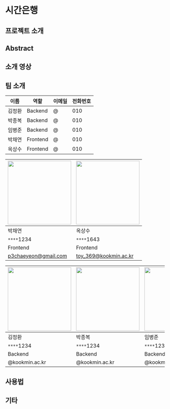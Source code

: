 # 시간은행

**프로젝트 소개**
---------------------


**Abstract**
---------------------


**소개 영상**
---------------------


**팀 소개**
---------------------

|이름|역할|이메일|전화번호|
|---|---|---|---|
|김정환|Backend|@|010|
|박종복|Backend|@|010|
|임병준|Backend|@|010|
|박채연|Frontend|@|010|
|옥상수|Frontend|@|010|

|<img width="200px" src="https://pbs.twimg.com/media/EA9UJBjU4AAdkCm?format=jpg&name=small"></img>|<img width="200px" src="https://pbs.twimg.com/media/EFHWmyXUEAASe0o.jpg"></img>|
|---|---|
|박채연|옥상수|
|`****`1234|`****`1643|
|Frontend|Frontend|
|p3chaeyeon@gmail.com|toy_369@kookmin.ac.kr|

|<img width="200px" src="https://pbs.twimg.com/media/EA9UJBjU4AAdkCm?format=jpg&name=small"></img>|<img width="200px" src="https://pbs.twimg.com/media/EA9UJBjU4AAdkCm?format=jpg&name=small"></img>|<img width="200px" src="https://pbs.twimg.com/media/EA9UJBjU4AAdkCm?format=jpg&name=small"></img>|
|---|---|---|
|김정환|박종복|임병준|
|`****`1234|`****`1234|`****`1234|
|Backend|Backend|Backend|
|@kookmin.ac.kr|@kookmin.ac.kr|@kookmin.ac.kr|

**사용법**
---------------------


**기타**
---------------------

